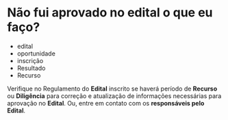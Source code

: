 # Não fui aprovado no edital o que eu faço? 

- edital
- oportunidade
- inscrição
- Resultado 
- Recurso

Verifique no Regulamento do **Edital** inscrito se haverá período de **Recurso** ou **Diligência** para correção e atualização de informações necessárias para aprovação no **Edital**.
Ou, entre em contato com os **responsáveis pelo Edital**.
